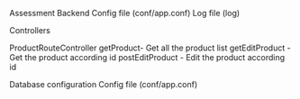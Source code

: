 Assessment Backend
Config file (conf/app.conf)
Log file (log)

Controllers 

ProductRouteController
getProduct- Get all the product list
getEditProduct - Get the product according id
postEditProduct - Edit the product according id

Database configuration
Config file (conf/app.conf)
